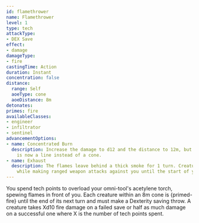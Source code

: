 ```yaml
---
id: flamethrower
name: Flamethrower
level: 1
type: tech
attackType:
- DEX Save
effect:
- damage
damageType:
- fire
castingTime: Action
duration: Instant
concentration: false
distance:
  range: Self
  aoeType: cone
  aoeDistance: 8m
detonates: 
primes: fire
availableClasses:
- engineer
- infiltrator
- sentinel
advancementOptions:
- name: Concentrated Burn
  description: Increase the damage to d12 and the distance to 12m, but the area-of-effect
    is now a line instead of a cone.
- name: Exhaust
  description: The flames leave behind a thick smoke for 1 turn. Creatures have disadvantage
    while making ranged weapon attacks against you until the start of your next turn.
---
```

You spend tech points to overload your omni-tool's acetylene torch, spewing flames in front of you. Each creature within an 8m cone is {primed-fire} until the end of its next turn and must make a Dexterity saving throw. A creature takes Xd10 fire damage on a failed save or half as much damage on a successful one where X is the number of tech points spent.